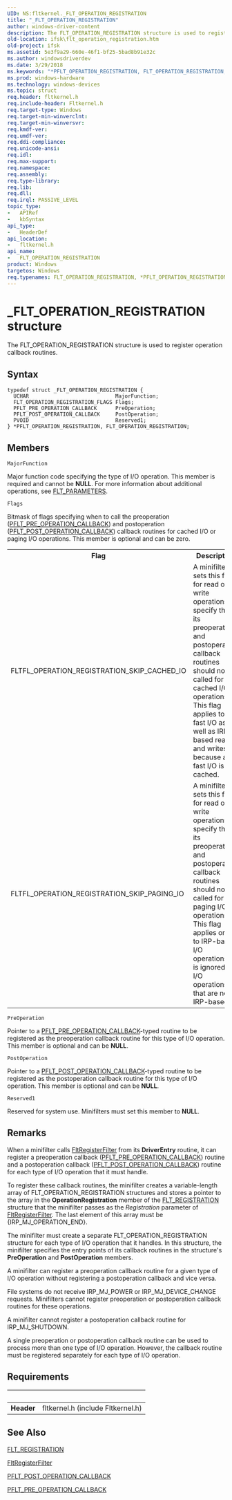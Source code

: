 ```yaml
---
UID: NS:fltkernel._FLT_OPERATION_REGISTRATION
title: "_FLT_OPERATION_REGISTRATION"
author: windows-driver-content
description: The FLT_OPERATION_REGISTRATION structure is used to register operation callback routines.
old-location: ifsk\flt_operation_registration.htm
old-project: ifsk
ms.assetid: 5e3f9a29-660e-46f1-bf25-5bad8b91e32c
ms.author: windowsdriverdev
ms.date: 3/29/2018
ms.keywords: "*PFLT_OPERATION_REGISTRATION, FLT_OPERATION_REGISTRATION, FLT_OPERATION_REGISTRATION structure [Installable File System Drivers], FltSystemStructures_35ea4d15-ff73-4562-b150-d7c3e3d0823c.xml, PFLT_OPERATION_REGISTRATION, PFLT_OPERATION_REGISTRATION structure pointer [Installable File System Drivers], _FLT_OPERATION_REGISTRATION, fltkernel/FLT_OPERATION_REGISTRATION, fltkernel/PFLT_OPERATION_REGISTRATION, ifsk.flt_operation_registration"
ms.prod: windows-hardware
ms.technology: windows-devices
ms.topic: struct
req.header: fltkernel.h
req.include-header: Fltkernel.h
req.target-type: Windows
req.target-min-winverclnt: 
req.target-min-winversvr: 
req.kmdf-ver: 
req.umdf-ver: 
req.ddi-compliance: 
req.unicode-ansi: 
req.idl: 
req.max-support: 
req.namespace: 
req.assembly: 
req.type-library: 
req.lib: 
req.dll: 
req.irql: PASSIVE_LEVEL
topic_type:
-	APIRef
-	kbSyntax
api_type:
-	HeaderDef
api_location:
-	fltkernel.h
api_name:
-	FLT_OPERATION_REGISTRATION
product: Windows
targetos: Windows
req.typenames: FLT_OPERATION_REGISTRATION, *PFLT_OPERATION_REGISTRATION
---
```


# _FLT_OPERATION_REGISTRATION structure
The FLT_OPERATION_REGISTRATION structure is used to register operation callback routines.

## Syntax
```
typedef struct _FLT_OPERATION_REGISTRATION {
  UCHAR                            MajorFunction;
  FLT_OPERATION_REGISTRATION_FLAGS Flags;
  PFLT_PRE_OPERATION_CALLBACK      PreOperation;
  PFLT_POST_OPERATION_CALLBACK     PostOperation;
  PVOID                            Reserved1;
} *PFLT_OPERATION_REGISTRATION, FLT_OPERATION_REGISTRATION;
```

## Members


`MajorFunction`

Major function code specifying the type of I/O operation. This member is required and cannot be <b>NULL</b>. For more information about additional operations, see <a href="https://msdn.microsoft.com/library/windows/hardware/ff544673">FLT_PARAMETERS</a>.

`Flags`

Bitmask of flags specifying when to call the preoperation (<a href="https://msdn.microsoft.com/library/windows/hardware/ff551109">PFLT_PRE_OPERATION_CALLBACK</a>) and postoperation (<a href="https://msdn.microsoft.com/library/windows/hardware/ff551107">PFLT_POST_OPERATION_CALLBACK</a>) callback routines for cached I/O or paging I/O operations. This member is optional and can be zero. 

<table>
<tr>
<th>Flag</th>
<th>Description</th>
</tr>
<tr>
<td>
FLTFL_OPERATION_REGISTRATION_SKIP_CACHED_IO

</td>
<td>
A minifilter sets this flag for read or write operations to specify that its preoperation and postoperation callback routines should not be called for cached I/O operations. This flag applies to fast I/O as well as IRP-based reads and writes because all fast I/O is cached. 

</td>
</tr>
<tr>
<td>
FLTFL_OPERATION_REGISTRATION_SKIP_PAGING_IO

</td>
<td>
A minifilter sets this flag for read or write operations to specify that its preoperation and postoperation callback routines should not be called for paging I/O operations. This flag applies only to IRP-based I/O operations. It is ignored for I/O operations that are not IRP-based. 

</td>
</tr>
</table>

`PreOperation`

Pointer to a <a href="https://msdn.microsoft.com/library/windows/hardware/ff551109">PFLT_PRE_OPERATION_CALLBACK</a>-typed routine to be registered as the preoperation callback routine for this type of I/O operation. This member is optional and can be <b>NULL</b>.

`PostOperation`

Pointer to a <a href="https://msdn.microsoft.com/library/windows/hardware/ff551107">PFLT_POST_OPERATION_CALLBACK</a>-typed routine to be registered as the postoperation callback routine for this type of I/O operation. This member is optional and can be <b>NULL</b>.

`Reserved1`

Reserved for system use. Minifilters must set this member to <b>NULL</b>.

## Remarks
When a minifilter calls <a href="https://msdn.microsoft.com/library/windows/hardware/ff544305">FltRegisterFilter</a> from its <b>DriverEntry</b> routine, it can register a preoperation callback (<a href="https://msdn.microsoft.com/library/windows/hardware/ff551109">PFLT_PRE_OPERATION_CALLBACK</a>) routine and a postoperation callback (<a href="https://msdn.microsoft.com/library/windows/hardware/ff551107">PFLT_POST_OPERATION_CALLBACK</a>) routine for each type of I/O operation that it must handle. 

To register these callback routines, the minifilter creates a variable-length array of FLT_OPERATION_REGISTRATION structures and stores a pointer to the array in the <b>OperationRegistration</b> member of the <a href="https://msdn.microsoft.com/library/windows/hardware/ff544811">FLT_REGISTRATION</a> structure that the minifilter passes as the <i>Registration</i> parameter of <a href="https://msdn.microsoft.com/library/windows/hardware/ff544305">FltRegisterFilter</a>. The last element of this array must be {IRP_MJ_OPERATION_END}. 

The minifilter must create a separate FLT_OPERATION_REGISTRATION structure for each type of I/O operation that it handles. In this structure, the minifilter specifies the entry points of its callback routines in the structure's <b>PreOperation</b> and <b>PostOperation</b> members. 

A minifilter can register a preoperation callback routine for a given type of I/O operation without registering a postoperation callback and vice versa. 

File systems do not receive IRP_MJ_POWER or IRP_MJ_DEVICE_CHANGE requests. Minifilters cannot register preoperation or postoperation callback routines for these operations. 

A minifilter cannot register a postoperation callback routine for IRP_MJ_SHUTDOWN. 

A single preoperation or postoperation callback routine can be used to process more than one type of I/O operation. However, the callback routine must be registered separately for each type of I/O operation.

## Requirements
| &nbsp; | &nbsp; |
| ---- |:---- |
| **Header** | fltkernel.h (include Fltkernel.h) |

## See Also

<a href="https://msdn.microsoft.com/library/windows/hardware/ff544811">FLT_REGISTRATION</a>



<a href="https://msdn.microsoft.com/library/windows/hardware/ff544305">FltRegisterFilter</a>



<a href="https://msdn.microsoft.com/library/windows/hardware/ff551107">PFLT_POST_OPERATION_CALLBACK</a>



<a href="https://msdn.microsoft.com/library/windows/hardware/ff551109">PFLT_PRE_OPERATION_CALLBACK</a>